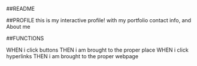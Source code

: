 ##README

##PROFILE
this is my interactive profile! with my portfolio contact info, and About me

##FUNCTIONS

WHEN i click buttons
THEN i am brought to the proper place
WHEN i click hyperlinks
THEN i am brought to the proper webpage
